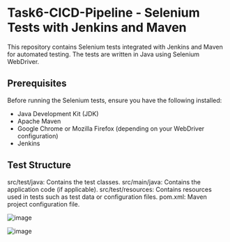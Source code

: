 # Task6-CICD-Pipeline - Selenium Tests with Jenkins and Maven


This repository contains Selenium tests integrated with Jenkins and Maven for automated testing. The tests are written in Java using Selenium WebDriver.

## Prerequisites

Before running the Selenium tests, ensure you have the following installed:

- Java Development Kit (JDK)
- Apache Maven
- Google Chrome or Mozilla Firefox (depending on your WebDriver configuration)
- Jenkins

## Test Structure
src/test/java: Contains the test classes.
src/main/java: Contains the application code (if applicable).
src/test/resources: Contains resources used in tests such as test data or configuration files.
pom.xml: Maven project configuration file.

![image](https://github.com/Shivapriya1726/Task6-CICD-Pipeline/assets/90460346/679f51f9-a1b9-4a0d-8d16-9f5f97752edd)


![image](https://github.com/Shivapriya1726/Task6-CICD-Pipeline/assets/90460346/8a2b8cb5-f919-4891-81b3-fbe28ab549da)

